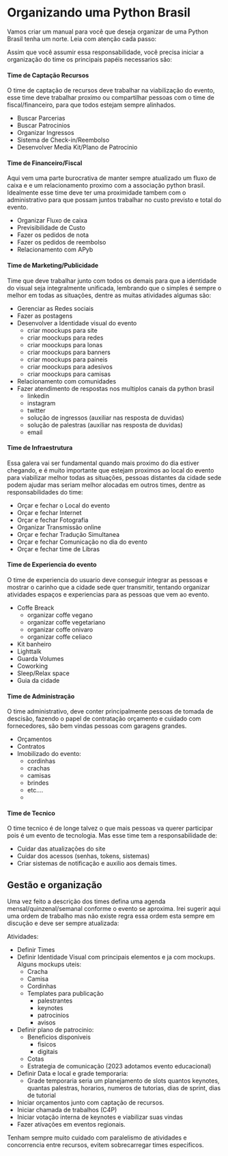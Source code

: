 # Organizando uma Python Brasil

Vamos criar um manual para você que deseja organizar de uma Python Brasil tenha um norte. 
Leia com atenção cada passo:

Assim que você assumir essa responsabilidade, você precisa iniciar a organização do time os principais papéis necessarios são:

#### Time de Captação Recursos
O time de captação de recursos deve trabalhar na viabilização do evento, esse time deve trabalhar proximo ou compartilhar pessoas com o time de fiscal/financeiro, para que todos estejam sempre alinhados.
- Buscar Parcerias 
- Buscar Patrocinios
- Organizar Ingressos
- Sistema de Check-in/Reembolso 
- Desenvolver Media Kit/Plano de Patrocinio

####  Time de Financeiro/Fiscal
Aqui vem uma parte burocrativa de manter sempre atualizado um fluxo de caixa e e um relacionamento proximo com a associação python brasil. Idealmente esse time deve ter uma proximidade tambem com o administrativo para que possam juntos trabalhar no custo previsto e total do evento.
- Organizar Fluxo de caixa
- Previsibilidade de Custo
- Fazer os pedidos de nota
- Fazer os pedidos de reembolso
- Relacionamento com APyb

####  Time de Marketing/Publicidade
Time que deve trabalhar junto com todos os demais para que a identidade do visual seja integralmente unificada, lembrando que o simples é sempre o melhor em todas as situações, dentre as muitas atividades algumas são:
- Gerenciar as Redes sociais
- Fazer as postagens
- Desenvolver a Identidade visual do evento
  - criar moockups para site
  - criar moockups para redes
  - criar moockups para lonas
  - criar moockups para banners
  - criar moockups para paineis
  - criar moockups para adesivos
  - criar moockups para camisas
- Relacionamento com comunidades
- Fazer atendimento de respostas nos multiplos canais da python brasil
  - linkedin
  - instagram
  - twitter
  - solução de ingressos (auxiliar nas resposta de duvidas)
  - solução de palestras (auxiliar nas resposta de duvidas)
  - email

####  Time de Infraestrutura
Essa galera vai ser fundamental quando mais proximo do dia estiver chegando, e é muito importante que estejam proximos ao local do evento para viabilizar melhor todas as situações, pessoas distantes da cidade sede podem ajudar mas seriam melhor alocadas em outros times, dentre as responsabilidades do time:
- Orçar e fechar o Local do evento
- Orçar e fechar Internet
- Orçar e fechar Fotografia
- Organizar Transmissão online
- Orçar e fechar Tradução Simultanea
- Orçar e fechar Comunicação no dia do evento
- Orçar e fechar time de Libras

####  Time de Experiencia do evento
O time de experiencia do usuario deve conseguir integrar as pessoas e mostrar o carinho que a cidade sede quer transmitir, tentando organizar atividades espaços e experiencias para as pessoas que vem ao evento.
- Coffe Breack
  - organizar coffe vegano
  - organizar coffe vegetariano
  - organizar coffe onivaro
  - organizar coffe celiaco
- Kit banheiro
- Lighttalk
- Guarda Volumes
- Coworking
- Sleep/Relax space
- Guia da cidade

####  Time de Administração
O time administrativo, deve conter principalmente pessoas de tomada de descisão, fazendo o papel de contratação orçamento e cuidado com fornecedores, são bem vindas pessoas com garagens grandes.
- Orçamentos
- Contratos
- Imobilizado do evento:
  - cordinhas
  - crachas
  - camisas
  - brindes
  - etc....
  - 
####  Time de Tecnico
O time tecnico é de longe talvez o que mais pessoas va querer participar pois é um evento de tecnologia. Mas esse time tem a responsabilidade de:
- Cuidar das atualizações do site
- Cuidar dos acessos (senhas, tokens, sistemas)
- Criar sistemas de notificação e auxilio aos demais times.
    

## Gestão e organização

Uma vez feito a descrição dos times defina uma agenda mensal/quinzenal/semanal conforme o evento se aproxima. Irei sugerir aqui uma ordem de trabalho mas não existe regra essa ordem esta sempre em discução e deve ser sempre atualizada:


Atividades:
 - Definir Times
 - Definir Identidade Visual com principais elementos e ja com mockups. Alguns mockups uteis:
   - Cracha
   - Camisa
   - Cordinhas
   - Templates para publicação
     - palestrantes
     - keynotes
     - patrocinios
     - avisos
 - Definir plano de patrocinio:
   - Beneficios disponiveis
     - fisicos 
     - digitais
   - Cotas
   - Estrategia de comunicação (2023 adotamos evento educacional)
 - Definir Data e local e grade temporaria:
   - Grade temporaria seria um planejamento de slots quantos keynotes, quantas palestras, horarios, numeros de tutorias, dias de sprint, dias de tutorial
 - Iniciar orçamentos junto com captação de recursos.
 - Iniciar chamada de trabalhos (C4P)
 - Iniciar votação interna de keynotes e viabilizar suas vindas
 - Fazer ativações em eventos regionais.


Tenham sempre muito cuidado com paralelismo de atividades e concorrencia entre recursos, evitem sobrecarregar times especificos.


